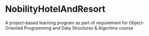 # NobilityHotelAndResort
 A project-based learning program as part of requirement for Object-Oriented Programming and Data Structures & Algoritms course
